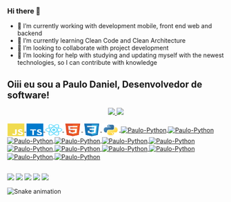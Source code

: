 ### Hi there 👋

- 🔭 I’m currently working with development mobile, front end web and backend
- 🌱 I’m currently learning Clean Code and Clean Architecture
- 👯 I’m looking to collaborate with project development
- 🤔 I’m looking for help with studying and updating myself with the newest technologies, so I can contribute with knowledge

## Oiii eu sou a Paulo Daniel, Desenvolvedor de software!
<div align="center">
  <a href="https://github.com/Paulo-Mason-SkyDark">
  <img height="180em" src="https://github-readme-stats.vercel.app/api?username=Paulo-Mason-SkyDark&show_icons=true&theme=tokyonight&include_all_commits=true&count_private=true"/>
  <img height="180em" src="https://github-readme-stats.vercel.app/api/top-langs/?username=Paulo-Mason-SkyDark&layout=compact&langs_count=7&theme=tokyonight"/>
</div>
<div style="display: inline_block"><br>
  <img align="center" alt="Paulo-Js" height="30" width="40" src="https://raw.githubusercontent.com/devicons/devicon/master/icons/javascript/javascript-plain.svg">
  <img align="center" alt="Paulo-Ts" height="30" width="40" src="https://raw.githubusercontent.com/devicons/devicon/master/icons/typescript/typescript-plain.svg">
  <img align="center" alt="Paulo-React" height="30" width="40" src="https://raw.githubusercontent.com/devicons/devicon/master/icons/react/react-original.svg">
  <img align="center" alt="Paulo-HTML" height="30" width="40" src="https://raw.githubusercontent.com/devicons/devicon/master/icons/html5/html5-original.svg">
  <img align="center" alt="Paulo-CSS" height="30" width="40" src="https://raw.githubusercontent.com/devicons/devicon/master/icons/css3/css3-original.svg">
  <img align="center" alt="Paulo-Python" height="30" width="40" src="https://raw.githubusercontent.com/devicons/devicon/master/icons/python/python-original.svg">
  <img align="center" alt="Paulo-Python" height="30" width="40" src="https://cdn.jsdelivr.net/gh/devicons/devicon/icons/adonisjs/adonisjs-original.svg" />
  <img align="center" alt="Paulo-Python" height="30" width="40" src="https://cdn.jsdelivr.net/gh/devicons/devicon/icons/dart/dart-original.svg" />
  <img align="center" alt="Paulo-Python" height="30" width="40" src="https://cdn.jsdelivr.net/gh/devicons/devicon/icons/flutter/flutter-original.svg" />
  <img align="center" alt="Paulo-Python" height="30" width="40" src="https://cdn.jsdelivr.net/gh/devicons/devicon/icons/c/c-original.svg" />
  <img align="center" alt="Paulo-Python" height="30" width="40" src="https://cdn.jsdelivr.net/gh/devicons/devicon/icons/firebase/firebase-plain.svg" />
  <img align="center" alt="Paulo-Python" height="30" width="40" src="https://cdn.jsdelivr.net/gh/devicons/devicon/icons/kotlin/kotlin-original.svg" />
  <img align="center" alt="Paulo-Python" height="30" width="40" src="https://cdn.jsdelivr.net/gh/devicons/devicon/icons/materialui/materialui-original.svg" />
  <img align="center" alt="Paulo-Python" height="30" width="40" src="https://cdn.jsdelivr.net/gh/devicons/devicon/icons/nextjs/nextjs-original.svg" />
  <img align="center" alt="Paulo-Python" height="30" width="40" src="https://cdn.jsdelivr.net/gh/devicons/devicon/icons/react/react-original.svg" />
  <img align="center" alt="Paulo-Python" height="30" width="40" src="https://cdn.jsdelivr.net/gh/devicons/devicon/icons/spring/spring-original-wordmark.svg" />
  <img align="center" alt="Paulo-Python" height="30" width="40" src="https://cdn.jsdelivr.net/gh/devicons/devicon/icons/express/express-original-wordmark.svg" />
  <img align="center" alt="Paulo-Python" height="30" width="40" src="https://cdn.jsdelivr.net/gh/devicons/devicon/icons/java/java-original-wordmark.svg" />
</div>
  
  ##
 
<div> 
  <a href="https://www.instagram.com/paulo_mason_/" target="_blank"><img src="https://img.shields.io/badge/-Instagram-%23E4405F?style=for-the-badge&logo=instagram&logoColor=white" target="_blank"></a>
 	<a href="https://www.twitch.tv/Paulo-Mason-SkyDark" target="_blank"><img src="https://img.shields.io/badge/Twitch-9146FF?style=for-the-badge&logo=twitch&logoColor=white" target=Paulo-Mason-SkyDark"_blank"></a>
 <a href="https://discord.gg/Mason#1243" target="_blank"><img src="https://img.shields.io/badge/Discord-7289DA?style=for-the-badge&logo=discord&logoColor=white" target="_blank"></a> 
  <a href = "mailto:paulodanielaraujo.pd90@gmail.com"><img src="https://img.shields.io/badge/-Gmail-%23333?style=for-the-badge&logo=gmail&logoColor=white" target="_blank"></a>
  <a href="https://www.linkedin.com/in/paulo-mason/" target="_blank"><img src="https://img.shields.io/badge/-LinkedIn-%230077B5?style=for-the-badge&logo=linkedin&logoColor=white" target="_blank"></a> 
 
  ![Snake animation](https://github.com/Paulo-Mason-SkyDark/Paulo-Mason-SkyDark/blob/output/github-contribution-grid-snake.svg)
 
</div>
